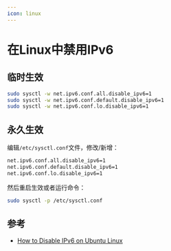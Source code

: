 ```yaml
---
icon: linux
---
```


# 在Linux中禁用IPv6

## 临时生效

```` bash
sudo sysctl -w net.ipv6.conf.all.disable_ipv6=1
sudo sysctl -w net.ipv6.conf.default.disable_ipv6=1
sudo sysctl -w net.ipv6.conf.lo.disable_ipv6=1
````

## 永久生效

编辑`/etc/sysctl.conf`文件，修改/新增：

````bash
net.ipv6.conf.all.disable_ipv6=1
net.ipv6.conf.default.disable_ipv6=1
net.ipv6.conf.lo.disable_ipv6=1
````

然后重启生效或者运行命令：

````bash
sudo sysctl -p /etc/sysctl.conf
````

## 参考

- [How to Disable IPv6 on Ubuntu Linux](https://itsfoss.com/disable-ipv6-ubuntu-linux/)